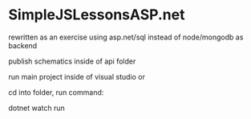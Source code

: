# SimpleJSLessonsASP.net
rewritten as an exercise using asp.net/sql instead of node/mongodb as backend

publish schematics inside of api folder

run main project inside of visual studio 
or

cd into folder,
run command:

dotnet watch run
